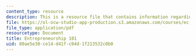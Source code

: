 ```yaml
---
content_type: resource
description: This is a resource file that contains information regarding enterpreneurship.
file: https://ol-ocw-studio-app-production.s3.amazonaws.com/courses/ec-s01-internet-technology-in-local-and-global-communities-spring-2005-summer-2005/80ae5e30ce14d41fc04d1f213532c0b0_MITEC_S01S05_e0_entrepr.pdf
file_type: application/pdf
resourcetype: Document
title: Entrepreneurship 101
uid: 80ae5e30-ce14-d41f-c04d-1f213532c0b0
---
```

